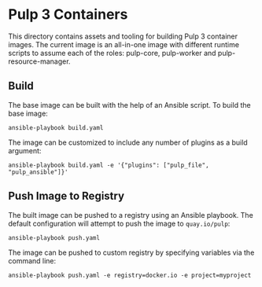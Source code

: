 # Pulp 3 Containers

This directory contains assets and tooling for building Pulp 3 container images. The current image is an all-in-one image with different runtime scripts to assume each of the roles: pulp-core, pulp-worker and pulp-resource-manager.

## Build

The base image can be built with the help of an Ansible script. To build the base image:

    ansible-playbook build.yaml

The image can be customized to include any number of plugins as a build argument:

    ansible-playbook build.yaml -e '{"plugins": ["pulp_file", "pulp_ansible"]}'

## Push Image to Registry

The built image can be pushed to a registry using an Ansible playbook. The default configuration will attempt to push the image to `quay.io/pulp`:

    ansible-playbook push.yaml

The image can be pushed to custom registry by specifying variables via the command line:

    ansible-playbook push.yaml -e registry=docker.io -e project=myproject
